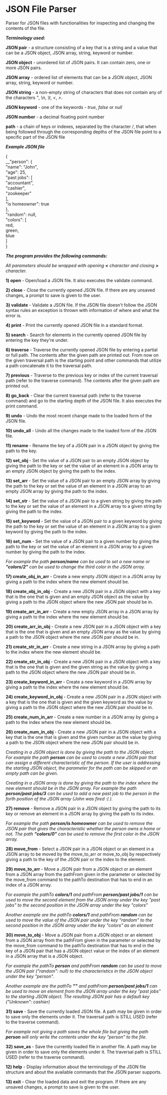 # JSON File Parser

Parser for JSON files with functionalities for inspecting and changing the contents of the file.

***Terminology used:***

**JSON pair** - a structure consisting of a key that is a string and a value that can be a JSON
object, JSON array, string, keyword or number.

**JSON object** - unordered list of JSON pairs. It can contain zero, one or more JSON pairs.

**JSON array** - ordered list of elements that can be a JSON object, JSON array, string, keyword or number.

**JSON string** - a non-empty string of characters that does not contain any of the characters
*"*, *\n*, *\t*, *<*, *>*.

**JSON keyword** - one of the keywords - *true*, *false* or *null*

**JSON number** - a decimal floating point number

**path** - a chain of keys or indexes, separated by the character */*, that when being followed through 
the corresponding depths of the JSON file point to a specific part of the JSON file

***Example JSON file***

{<br/>
__"person": {<br/>
    "name": "John",<br/>
    "age": 25,<br/>
    "past jobs": [<br/>
      "accountant",<br/>
      "cashier",<br/>
      "zookeeper"<br/>
    ],<br/>
    "is homeowner": true<br/>
  },<br/>
  "random": null,<br/>
  "colors": [<br/>
    red,<br/>
    green,<br/>
    blue<br/>
  ]<br/>
}<br/>

***The program provides the following commands:***

*All parameters should be wrapped with opening **<** character and closing **>** character.*

**1) open <filename>** - Open/load a JSON file. It also executes the validate command.

**2) close <filename>** - Close the currently opened JSON file.
If there are any unsaved changes, a prompt to save is given to the user.

**3) validate <filename>** - Validate a JSON file. If the JSON file doesn't follow the JSON
syntax rules an exception is thrown with information of where and what the error is.

**4) print** - Print the currently opened JSON file in a standard format.

**5) search <key>** - Search for elements in the currently opened JSON file by entering the key
they're under.

**6) traverse <path>** - Traverse the currently opened JSON file by entering a partial or full path. 
The contents after the given path are printed out. From now on the given traversal path is the
starting point and other commands that utilize a path concatenate it to the traversal path.

**7) previous** - Traverse to the previous key or index of the current traversal path
(refer to the traverse command). The contents after the given path are printed out.

**8) go_back** - Clear the current traversal path (refer to the traverse command)
and go to the starting depth of the JSON file. It also executes the print command.

**9) undo** - Undo the most recent change made to the loaded form of the JSON file.

**10) undo_all** - Undo all the changes made to the loaded form of the JSON file.

**11) rename <key> <path>** - Rename the key of a JSON pair in a JSON object by giving the path
to the key.

**12) set_obj <path>** - Set the value of a JSON pair to an empty JSON object by giving the path to the key 
or set the value of an element in a JSON array to an empty JSON object by giving the path to the index.

**13) set_arr <path>** - Set the value of a JSON pair to an empty JSON array by giving the path to the key 
or set the value of an element in a JSON array to an empty JSON array by giving the path to the index.

**14) set_str <string> <path>** - Set the value of a JSON pair to a given string by giving the path to the key 
or set the value of an element in a JSON array to a given string by giving the path to the index.

**15) set_keyword <keyword> <path>** - Set the value of a JSON pair to a given keyword by giving the path to the key 
or set the value of an element in a JSON array to a given keyword by giving the path to the index.

**16) set_num <number> <path>** - Set the value of a JSON pair to a given number by giving the path to the key 
or set the value of an element in a JSON array to a given number by giving the path to the index.

*For example the path **person/name** can be used to set a new name or **"colors/2"** can be used to change
the third color in the JSON array.*

**17) create_obj_in_arr <path>** - Create a new empty JSON object in a JSON array by giving a path to the index
where the new element should be.

**18) create_obj_in_obj <key> <path>** - Create a new JSON pair in a JSON object with a key that is the one that is given
and an empty JSON object as the value by giving a path to the JSON object where the new JSON pair should be in.

**19) create_arr_in_arr <path>** - Create a new empty JSON array in a JSON array by giving a path to the index
where the new element should be.

**20) create_arr_in_obj <key> <path>** - Create a new JSON pair in a JSON object with a key that is the one that is given
and an empty JSON array as the value by giving a path to the JSON object where the new JSON pair should be in.

**21) create_str_in_arr <str> <path>** - Create a new string in a JSON array by giving a path to the index
where the new element should be.

**22) create_str_in_obj <key> <str> <path>** - Create a new JSON pair in a JSON object with a key that is the one that is given
and the given string as the value by giving a path to the JSON object where the new JSON pair should be in.

**23) create_keyword_in_arr <keyword> <path>** - Create a new keyword in a JSON array by giving a path to the index
where the new element should be.

**24) create_keyword_in_obj <key> <keyword> <path>** - Create a new JSON pair in a JSON object with a key that is the one that is given
and the given keyword as the value by giving a path to the JSON object where the new JSON pair should be in.

**25) create_num_in_arr <number> <path>** - Create a new number in a JSON array by giving a path to the index
where the new element should be.

**26) create_num_in_obj <key> <number> <path>** - Create a new JSON pair in a JSON object with a key that is the one that is given
and the given number as the value by giving a path to the JSON object where the new JSON pair should be in.

*Creating in a JSON object is done by giving the path to the JSON object. For example the path **person** can be used to
create a new JSON pair that can assign a different characteristic of the person.
If the user is addressing the starting JSON object, the parameter for the path can be skipped or an empty path can be given.*

*Creating in a JSON array is done by giving the path to the index where the new element should be in the JSON array.
For example the path **person/past jobs/3** can be used to add a new past job to the person in the forth position of the JSON array
(John was fired :( ).*

**27) remove <path>** - Remove a JSON pair in a JSON object by giving the path to its key or 
remove an element in a JSON array by giving the path to its index. 

*For example the path **person/is homeowner** can be used to remove the JSON pair that gives the characteristic whether
the person owns a home or not. The path **"colors/0"** can be used to remove the first color in the JSON array.*

**28) move_from <path>** - Select a JSON pair in a JSON object or an element in a JSON array to be moved
by the move_to_arr or move_to_obj by respectively giving a path to the key of the JSON pair or the index to the element.

**29) move_to_arr <pathTo> <pathFrom>** - Move a JSON pair from a JSON object or an element from a JSON array from the
pathFrom given in the parameter or selected by the move_from command to the pathTo destination that has to end in an index
of a JSON array.

*For example the pathTo **colors/1** and pathFrom **person/past jobs/1** can be used to move the second element from the
JSON array under the key "past jobs" to the second position in the JSON array under the key "colors"*

*Another example are the pathTo **colors/1** and pathFrom **random** can be used to move the value of the JSON pair under
the key "random" to the second position in the JSON array under the key "colors" as an element*

**30) move_to_obj <pathTo> <pathFrom>** - Move a JSON pair from a JSON object or an element from a JSON array from the
pathFrom given in the parameter or selected by the move_from command to the pathTo destination that has to end in the key
of a JSON pair that has a JSON object value or the index of an element in a JSON array that is a JSON object. 

*For example the pathTo **person** and pathFrom **random** can be used to move the JSON pair ("random": null)
to the characteristics in the JSON object under the key "person".*

*Another example are the pathTo **""** and pathFrom **person/past jobs/1** can be used to move an element from the
JSON array under the key "past jobs" to the starting JSON object. The resulting JSON pair has a default key
("Unknown": cashier)*

**31) save <path>** - Save the currently loaded JSON file. A path may be given in order to save only the
elements under it. The traversal path is STILL USED (refer to the traverse command).

*For example not giving a path saves the whole file but giving the path **person** 
will only write the contents under the key "person" to the file.*

**32) save_as <path>** - Save the currently loaded file in another file. A path may be given in order
to save only the elements under it. The traversal path is STILL USED (refer to the traverse command).

**12) help** - Display information about the terminology of the JSON file structure and about the available
commands that the JSON parser supports.

**13) exit** - Clear the loaded data and exit the program.
If there are any unsaved changes, a prompt to save is given to the user.
